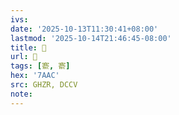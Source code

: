 ```yaml
---
ivs:
date: '2025-10-13T11:30:41+08:00'
lastmod: '2025-10-14T21:46:45-08:00'
title: 󰦳
url: 󰦳
tags: [窬, 窬]
hex: '7AAC'
src: GHZR, DCCV
note:
---
```

